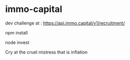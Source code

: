 # immo-capital

dev challenge at : https://api.immo.capital/v1/recruitment/

npm install 

node invest

Cry at the cruel mistress that is inflation 
